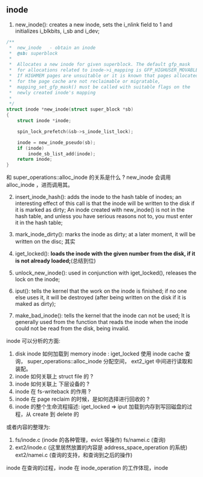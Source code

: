 ## inode

1. new_inode(): creates a new inode, sets the i_nlink field to 1 and initializes i_blkbits, i_sb and i_dev;
```c
/**
 *	new_inode 	- obtain an inode
 *	@sb: superblock
 *
 *	Allocates a new inode for given superblock. The default gfp_mask
 *	for allocations related to inode->i_mapping is GFP_HIGHUSER_MOVABLE.
 *	If HIGHMEM pages are unsuitable or it is known that pages allocated
 *	for the page cache are not reclaimable or migratable,
 *	mapping_set_gfp_mask() must be called with suitable flags on the
 *	newly created inode's mapping
 *
 */
struct inode *new_inode(struct super_block *sb)
{
	struct inode *inode;

	spin_lock_prefetch(&sb->s_inode_list_lock);

	inode = new_inode_pseudo(sb);
	if (inode)
		inode_sb_list_add(inode);
	return inode;
}
```
和 super_operations::alloc_inode 的关系是什么 ? new_inode 会调用 alloc_inode ，进而调用其。


2. insert_inode_hash(): adds the inode to the hash table of inodes; an interesting effect of this call is that the inode will be written to the disk if it is marked as dirty;
An inode created with new_inode() is not in the hash table, and unless you have serious reasons not to, you must enter it in the hash table;

3. mark_inode_dirty(): marks the inode as dirty; at a later moment, it will be written on the disc;
其实

4. iget_locked(): **loads the inode with the given number from the disk, if it is not already loaded;**(总结到位)

5. unlock_new_inode(): used in conjunction with iget_locked(), releases the lock on the inode;

6. iput(): tells the kernel that the work on the inode is finished; if no one else uses it, it will be destroyed (after being written on the disk if it is maked as dirty);

7. make_bad_inode(): tells the kernel that the inode can not be used; It is generally used from the function that reads the inode when the inode could not be read from the disk, being invalid.


inode 可以分析的方面:
1. disk inode 如何加载到 memory inode : iget_locked 使用 inode cache 查询， super_operations::alloc_inode 分配空间， ext2_iget 中间进行读取和装配。
2. inode 如何关联上 struct file 的 ?
3. inode 如何关联上 下层设备的 ?
4. inode 在 fs-writeback 的作用 ?
5. inode 在 page reclaim 的时候，是如何选择进行回收的 ?
6. inode 的整个生命流程描述: iget_locked => iput 加载到内存到写回磁盘的过程，从 create 到 delete 的


或者内容的整理为:
1. fs/inode.c (inode 的各种管理，evict 等操作) fs/namei.c (查询)
2. ext2/inode.c (这里居然放置的内容是 address_space_operation 的系统) ext2/namei.c (查询的支持，和查询到之后的操作)

inode 在查询的过程，inode 在 inode_operation 的工作体现，inode
